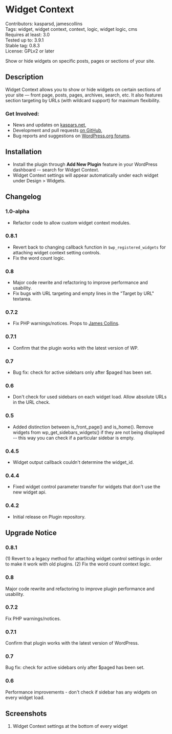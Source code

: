 # Widget Context

Contributors: kasparsd, jamescollins    
Tags: widget, widget context, context, logic, widget logic, cms   
Requires at least: 3.0   
Tested up to: 3.9.1   
Stable tag: 0.8.3   
License: GPLv2 or later

Show or hide widgets on specific posts, pages or sections of your site.


## Description

Widget Context allows you to show or hide widgets on certain sections of your site — front page, posts, pages, archives, search, etc. It also features section targeting by URLs (with wildcard support) for maximum flexibility.


### Get Involved:

* News and updates on [kaspars.net](http://kaspars.net/blog),
* Development and pull requests [on GitHub](https://github.com/kasparsd/widget-context-wporg),
* Bug reports and suggestions on [WordPress.org forums](http://wordpress.org/support/plugin/widget-context).


## Installation

* Install the plugin through **Add New Plugin** feature in your WordPress dashboard -- search for Widget Context.
* Widget Context settings will appear automatically under each widget under Design > Widgets.


## Changelog

### 1.0-alpha
* Refactor code to allow custom widget context modules.

### 0.8.1

* Revert back to changing callback function in `$wp_registered_widgets` for attaching widget context setting controls.
* Fix the word count logic.

### 0.8

* Major code rewrite and refactoring to improve performance and usability.
* Fix bugs with URL targeting and empty lines in the "Target by URL" textarea.

### 0.7.2

* Fix PHP warnings/notices. Props to [James Collins](http://om4.com.au/).

### 0.7.1

* Confirm that the plugin works with the latest version of WP.

### 0.7

* Bug fix: check for active sidebars only after $paged has been set.

### 0.6

* Don't check for used sidebars on each widget load. Allow absolute URLs in the URL check.

### 0.5

* Added distinction between is_front_page() and is_home(). Remove widgets from wp_get_sidebars_widgets() if they are not being displayed -- this way you can check if a particular sidebar is empty.

### 0.4.5

* Widget output callback couldn't determine the widget_id.

### 0.4.4

* Fixed widget control parameter transfer for widgets that don't use the new widget api.

### 0.4.2

* Initial release on Plugin repository.


## Upgrade Notice

### 0.8.1

(1) Revert to a legacy method for attaching widget control settings in order to make it work with old plugins. (2) Fix the word count context logic.

### 0.8

Major code rewrite and refactoring to improve plugin performance and usability.

### 0.7.2

Fix PHP warnings/notices.

### 0.7.1

Confirm that plugin works with the latest version of WordPress.

### 0.7

Bug fix: check for active sidebars only after $paged has been set.

### 0.6

Performance improvements - don't check if sidebar has any widgets on every widget load.


## Screenshots

1. Widget Context settings at the bottom of every widget


